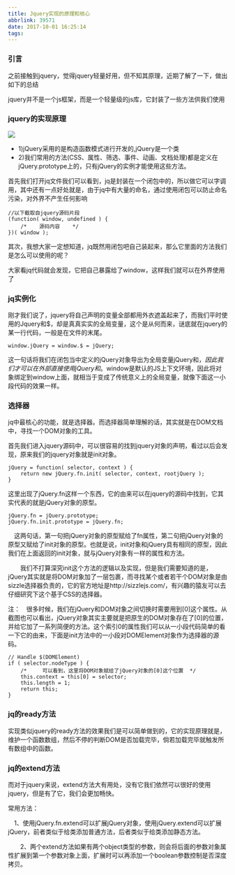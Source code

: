 ```yaml
---
title: Jquery实现的原理和核心
abbrlink: 39571
date: 2017-10-01 16:25:14
tags:
---
```






### 引言

之前接触到jquery，觉得jquery轻量好用，但不知其原理，近期了解了一下，做出如下的总结

jquery并不是一个js框架，而是一个轻量级的js库，它封装了一些方法供我们使用

### jquery的实现原理

![](/Jquery实现的原理和核心/jq1.png)

<!--more--> 



- 1)jQuery采用的是构造函数模式进行开发的,jQuery是一个类
- 2)我们常用的方法(CSS、属性、筛选、事件、动画、文档处理)都是定义在jQuery.prototype上的，只有jQuery的实例才能使用这些方法。

首先我们打开jq文件我们可以看到，jq是封装在一个闭包中的，所以做它可以字调用，其中还有一点好处就是，由于jq中有大量的命名，通过使用闭包可以防止命名污染，对外界不产生任何影响

```
//以下截取自jquery源码片段
(function( window, undefined ) {   
	/*    源码内容    */
})( window );
```

其次，我想大家一定想知道，jq既然用闭包吧自己装起来，那么它里面的方法我们是怎么可以使用的呢？

大家看jq代码就会发现，它把自己暴露给了window，这样我们就可以在外界使用了

### jq实例化

刚才我们说了，jquery将自己声明的变量全部都用外衣遮盖起来了，而我们平时使用的Jquery和$，却是真真实实的全局变量，这个是从何而来，谜底就在jquery的某一行代码，一般是在文件的末尾。

```
window.jQuery = window.$ = jQuery;
```

这一句话将我们在闭包当中定义的jQuery对象导出为全局变量jQuery和$，因此我们才可以在外部直接使用jQuery和$。window是默认的JS上下文环境，因此将对象绑定到window上面，就相当于变成了传统意义上的全局变量，就像下面这一小段代码的效果一样。

### 选择器

jq中最核心的功能，就是选择器。而选择器简单理解的话，其实就是在DOM文档中，寻找一个DOM对象的工具。

首先我们进入jquery源码中，可以很容易的找到jquery对象的声明，看过以后会发现，原来我们的jquery对象就是init对象。

```
jQuery = function( selector, context ) {     
	return new jQuery.fn.init( selector, context, rootjQuery ); 
}
```

这里出现了jQuery.fn这样一个东西，它的由来可以在jquery的源码中找到，它其实代表的就是jQuery对象的原型。

```
jQuery.fn = jQuery.prototype;
jQuery.fn.init.prototype = jQuery.fn;
```

　这两句话，第一句把jQuery对象的原型赋给了fn属性，第二句把jQuery对象的原型又赋给了init对象的原型。也就是说，init对象和jQuery具有相同的原型，因此我们在上面返回的init对象，就与jQuery对象有一样的属性和方法。

　　我们不打算深究init这个方法的逻辑以及实现，但是我们需要知道的是，jQuery其实就是将DOM对象加了一层包裹，而寻找某个或者若干个DOM对象是由sizzle选择器负责的，它的官方地址是http://sizzlejs.com/，有兴趣的猿友可以去仔细研究下这个基于CSS的选择器。

注：　很多时候，我们在jQuery和DOM对象之间切换时需要用到[0]这个属性。从截图也可以看出，jQuery对象其实主要就是把原生的DOM对象存在了[0]的位置，并给它加了一系列简便的方法。这个索引0的属性我们可以从一小段代码简单的看一下它的由来，下面是init方法中的一小段对DOMElement对象作为选择器的源码。

```
// Handle $(DOMElement)
if ( selector.nodeType ) {    
	/*     可以看到，这里将DOM对象赋给了jQuery对象的[0]这个位置  */    
	this.context = this[0] = selector;    
	this.length = 1;    
	return this;
}
```

### jq的ready方法

实现类似jquery的ready方法的效果我们是可以简单做到的，它的实现原理就是，维护一个函数数组，然后不停的判断DOM是否加载完毕，倘若加载完毕就触发所有数组中的函数。

### jq的extend方法

而对于jquery来说，extend方法大有用处，没有它我们依然可以很好的使用jquery，但是有了它，我们会更加畅快。

常用方法：

　1、使用jQuery.fn.extend可以扩展jQuery对象，使用jQuery.extend可以扩展jQuery，前者类似于给类添加普通方法，后者类似于给类添加静态方法。

　　2、两个extend方法如果有两个object类型的参数，则会将后面的参数对象属性扩展到第一个参数对象上面，扩展时可以再添加一个boolean参数控制是否深度拷贝。







